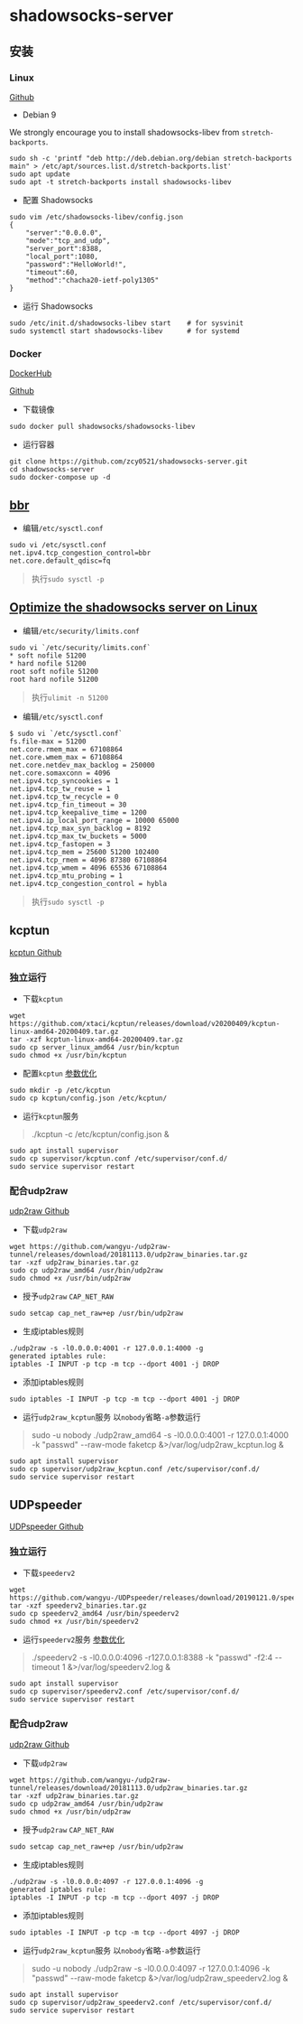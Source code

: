 # shadowsocks-server

## 安装

### Linux

[Github](https://github.com/shadowsocks/shadowsocks-libev)

- Debian 9

We strongly encourage you to install shadowsocks-libev from `stretch-backports`.

```shell script
sudo sh -c 'printf "deb http://deb.debian.org/debian stretch-backports main" > /etc/apt/sources.list.d/stretch-backports.list'
sudo apt update
sudo apt -t stretch-backports install shadowsocks-libev
```

- 配置 Shadowsocks

```shell script
sudo vim /etc/shadowsocks-libev/config.json
{
    "server":"0.0.0.0",
    "mode":"tcp_and_udp",
    "server_port":8388,
    "local_port":1080,
    "password":"HelloWorld!",
    "timeout":60,
    "method":"chacha20-ietf-poly1305"
}
```

- 运行 Shadowsocks

```shell script
sudo /etc/init.d/shadowsocks-libev start    # for sysvinit
sudo systemctl start shadowsocks-libev      # for systemd
```

### Docker

[DockerHub](https://hub.docker.com/r/shadowsocks/shadowsocks-libev)

[Github](https://github.com/shadowsocks/shadowsocks-libev/tree/master/docker/alpine)

- 下载镜像

```shell script
sudo docker pull shadowsocks/shadowsocks-libev
```

- 运行容器

```shell script
git clone https://github.com/zcy0521/shadowsocks-server.git
cd shadowsocks-server
sudo docker-compose up -d
```

## [bbr](https://github.com/google/bbr)

- 编辑`/etc/sysctl.conf`

```shell script
sudo vi /etc/sysctl.conf
net.ipv4.tcp_congestion_control=bbr
net.core.default_qdisc=fq
```

> 执行`sudo sysctl -p`

## [Optimize the shadowsocks server on Linux](http://shadowsocks.org/en/config/advanced.html)

- 编辑`/etc/security/limits.conf`

```shell script
sudo vi `/etc/security/limits.conf`
* soft nofile 51200
* hard nofile 51200
root soft nofile 51200
root hard nofile 51200
```

> 执行`ulimit -n 51200`

- 编辑`/etc/sysctl.conf`

```shell script
$ sudo vi `/etc/sysctl.conf`
fs.file-max = 51200
net.core.rmem_max = 67108864
net.core.wmem_max = 67108864
net.core.netdev_max_backlog = 250000
net.core.somaxconn = 4096
net.ipv4.tcp_syncookies = 1
net.ipv4.tcp_tw_reuse = 1
net.ipv4.tcp_tw_recycle = 0
net.ipv4.tcp_fin_timeout = 30
net.ipv4.tcp_keepalive_time = 1200
net.ipv4.ip_local_port_range = 10000 65000
net.ipv4.tcp_max_syn_backlog = 8192
net.ipv4.tcp_max_tw_buckets = 5000
net.ipv4.tcp_fastopen = 3
net.ipv4.tcp_mem = 25600 51200 102400
net.ipv4.tcp_rmem = 4096 87380 67108864
net.ipv4.tcp_wmem = 4096 65536 67108864
net.ipv4.tcp_mtu_probing = 1
net.ipv4.tcp_congestion_control = hybla
```

> 执行`sudo sysctl -p`

## kcptun

[kcptun Github](https://github.com/xtaci/kcptun)

### 独立运行

- 下载`kcptun`

```shell script
wget https://github.com/xtaci/kcptun/releases/download/v20200409/kcptun-linux-amd64-20200409.tar.gz
tar -xzf kcptun-linux-amd64-20200409.tar.gz
sudo cp server_linux_amd64 /usr/bin/kcptun
sudo chmod +x /usr/bin/kcptun
```

- 配置`kcptun` [参数优化](https://github.com/xtaci/kcptun/issues/251)

```shell script
sudo mkdir -p /etc/kcptun
sudo cp kcptun/config.json /etc/kcptun/
```

- 运行`kcptun`服务

> ./kcptun -c /etc/kcptun/config.json &

```shell script
sudo apt install supervisor
sudo cp supervisor/kcptun.conf /etc/supervisor/conf.d/
sudo service supervisor restart
```

### 配合udp2raw

[udp2raw Github](https://github.com/wangyu-/udp2raw-tunnel)

- 下载`udp2raw`

```shell script
wget https://github.com/wangyu-/udp2raw-tunnel/releases/download/20181113.0/udp2raw_binaries.tar.gz
tar -xzf udp2raw_binaries.tar.gz
sudo cp udp2raw_amd64 /usr/bin/udp2raw
sudo chmod +x /usr/bin/udp2raw
```

- 授予`udp2raw` `CAP_NET_RAW`

```shell script
sudo setcap cap_net_raw+ep /usr/bin/udp2raw
```

- 生成iptables规则

```shell script
./udp2raw -s -l0.0.0.0:4001 -r 127.0.0.1:4000 -g
generated iptables rule:
iptables -I INPUT -p tcp -m tcp --dport 4001 -j DROP
```

- 添加iptables规则

```shell script
sudo iptables -I INPUT -p tcp -m tcp --dport 4001 -j DROP
```

- 运行`udp2raw_kcptun`服务 以`nobody`省略`-a`参数运行

> sudo -u nobody ./udp2raw_amd64 -s -l0.0.0.0:4001 -r 127.0.0.1:4000 -k "passwd" --raw-mode faketcp &>/var/log/udp2raw_kcptun.log &

```shell script
sudo apt install supervisor
sudo cp supervisor/udp2raw_kcptun.conf /etc/supervisor/conf.d/
sudo service supervisor restart
```

## UDPspeeder

[UDPspeeder Github](https://github.com/wangyu-/UDPspeeder)

### 独立运行

- 下载`speederv2`

```shell script
wget https://github.com/wangyu-/UDPspeeder/releases/download/20190121.0/speederv2_binaries.tar.gz
tar -xzf speederv2_binaries.tar.gz
sudo cp speederv2_amd64 /usr/bin/speederv2
sudo chmod +x /usr/bin/speederv2
```

- 运行`speederv2`服务 [参数优化](https://github.com/wangyu-/UDPspeeder/wiki/%E6%8E%A8%E8%8D%90%E8%AE%BE%E7%BD%AE)

> ./speederv2 -s -l0.0.0.0:4096 -r127.0.0.1:8388 -k "passwd" -f2:4 --timeout 1 &>/var/log/speederv2.log &

```shell script
sudo apt install supervisor
sudo cp supervisor/speederv2.conf /etc/supervisor/conf.d/
sudo service supervisor restart
```

### 配合udp2raw

[udp2raw Github](https://github.com/wangyu-/udp2raw-tunnel)

- 下载`udp2raw`

```shell script
wget https://github.com/wangyu-/udp2raw-tunnel/releases/download/20181113.0/udp2raw_binaries.tar.gz
tar -xzf udp2raw_binaries.tar.gz
sudo cp udp2raw_amd64 /usr/bin/udp2raw
sudo chmod +x /usr/bin/udp2raw
```

- 授予`udp2raw` `CAP_NET_RAW`

```shell script
sudo setcap cap_net_raw+ep /usr/bin/udp2raw
```

- 生成iptables规则

```shell script
./udp2raw -s -l0.0.0.0:4097 -r 127.0.0.1:4096 -g
generated iptables rule:
iptables -I INPUT -p tcp -m tcp --dport 4097 -j DROP
```

- 添加iptables规则

```shell script
sudo iptables -I INPUT -p tcp -m tcp --dport 4097 -j DROP
```

- 运行`udp2raw_kcptun`服务 以`nobody`省略`-a`参数运行

> sudo -u nobody ./udp2raw -s -l0.0.0.0:4097 -r 127.0.0.1:4096 -k "passwd" --raw-mode faketcp &>/var/log/udp2raw_speederv2.log &

```shell script
sudo apt install supervisor
sudo cp supervisor/udp2raw_speederv2.conf /etc/supervisor/conf.d/
sudo service supervisor restart
```
